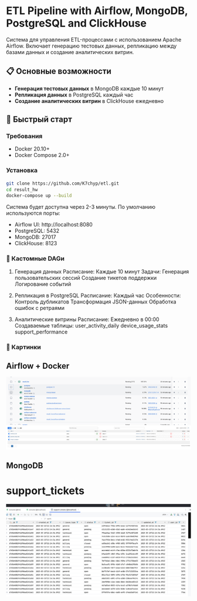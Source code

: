 # ETL Pipeline with Airflow, MongoDB, PostgreSQL and ClickHouse

Система для управления ETL-процессами с использованием Apache Airflow. Включает генерацию тестовых данных, репликацию между базами данных и создание аналитических витрин.

## 📋 Основные возможности

- **Генерация тестовых данных** в MongoDB каждые 10 минут
- **Репликация данных** в PostgreSQL каждый час
- **Создание аналитических витрин** в ClickHouse ежедневно

## 🚀 Быстрый старт

### Требования
- Docker 20.10+
- Docker Compose 2.0+

### Установка
```bash
git clone https://github.com/K7chyp/etl.git
cd result_hw
docker-compose up --build
```

Система будет доступна через 2-3 минуты. По умолчанию используются порты:

- Airflow UI: http://localhost:8080
- PostgreSQL: 5432
- MongoDB: 27017
- ClickHouse: 8123


### 🔄 Кастомные DAGи
1. Генерация данных
    Расписание: Каждые 10 минут
    Задачи:
        Генерация пользовательских сессий
        Создание тикетов поддержки
        Логирование событий

2. Репликация в PostgreSQL
    Расписание: Каждый час
    Особенности:
        Контроль дубликатов
        Трансформация JSON-данных
        Обработка ошибок с ретраями

3. Аналитические витрины
    Расписание: Ежедневно в 00:00
    Создаваемые таблицы:
        user_activity_daily
        device_usage_stats
        support_performance

### 📸 Картинки

## Airflow + Docker
![alt text](image-1.png)
![alt text](image.png)
## MongoDB
# support_tickets
![alt text](image-2.png)